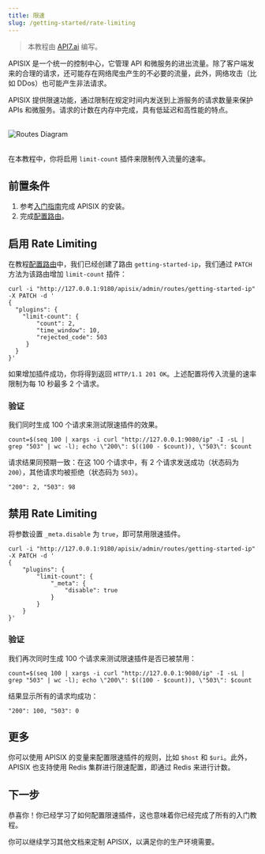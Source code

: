 ```yaml
---
title: 限速
slug: /getting-started/rate-limiting
---
```


<head>
  <link rel="canonical" href="https://docs.api7.ai/apisix/getting-started/rate-limiting" />
</head>

> 本教程由 [API7.ai](https://api7.ai/) 编写。

APISIX 是一个统一的控制中心，它管理 API 和微服务的进出流量。除了客户端发来的合理的请求，还可能存在网络爬虫产生的不必要的流量，此外，网络攻击（比如 DDos）也可能产生非法请求。

APISIX 提供限速功能，通过限制在规定时间内发送到上游服务的请求数量来保护 APIs 和微服务。请求的计数在内存中完成，具有低延迟和高性能的特点。

<br />
<div style={{textAlign: 'center'}}>
<img src="https://static.apiseven.com/uploads/2023/02/20/l9G9Kq41_rate-limiting.png" alt="Routes Diagram" />
</div>
<br />

在本教程中，你将启用 `limit-count` 插件来限制传入流量的速率。

## 前置条件

1. 参考[入门指南](./README.md)完成 APISIX 的安装。
2. 完成[配置路由](./configure-routes.md#route-是什么)。

## 启用 Rate Limiting

在教程[配置路由](./configure-routes.md)中，我们已经创建了路由 `getting-started-ip`，我们通过 `PATCH` 方法为该路由增加 `limit-count` 插件：

```shell
curl -i "http://127.0.0.1:9180/apisix/admin/routes/getting-started-ip" -X PATCH -d '
{
  "plugins": {
    "limit-count": {
        "count": 2,
        "time_window": 10,
        "rejected_code": 503
     }
  }
}'
```

如果增加插件成功，你将得到返回 `HTTP/1.1 201 OK`。上述配置将传入流量的速率限制为每 10 秒最多 2 个请求。

### 验证

我们同时生成 100 个请求来测试限速插件的效果。

```shell
count=$(seq 100 | xargs -i curl "http://127.0.0.1:9080/ip" -I -sL | grep "503" | wc -l); echo \"200\": $((100 - $count)), \"503\": $count
```

请求结果同预期一致：在这 100 个请求中，有 2 个请求发送成功（状态码为 `200`），其他请求均被拒绝（状态码为 `503`）。

```text
"200": 2, "503": 98
```

## 禁用 Rate Limiting

将参数设置 `_meta.disable` 为 `true`，即可禁用限速插件。

```shell
curl -i "http://127.0.0.1:9180/apisix/admin/routes/getting-started-ip" -X PATCH -d '
{
    "plugins": {
        "limit-count": {
            "_meta": {
                "disable": true
            }
        }
    }
}'
```

### 验证

我们再次同时生成 100 个请求来测试限速插件是否已被禁用：

```shell
count=$(seq 100 | xargs -i curl "http://127.0.0.1:9080/ip" -I -sL | grep "503" | wc -l); echo \"200\": $((100 - $count)), \"503\": $count
```

结果显示所有的请求均成功：

```text
"200": 100, "503": 0
```

## 更多

你可以使用 APISIX 的变量来配置限速插件的规则，比如 `$host` 和 `$uri`。此外，APISIX 也支持使用 Redis 集群进行限速配置，即通过 Redis 来进行计数。

## 下一步

恭喜你！你已经学习了如何配置限速插件，这也意味着你已经完成了所有的入门教程。

你可以继续学习其他文档来定制 APISIX，以满足你的生产环境需要。
